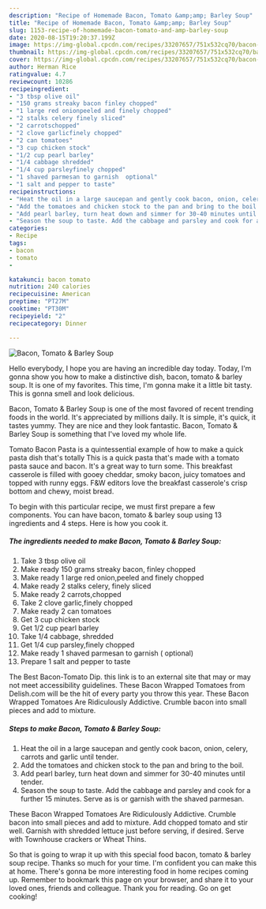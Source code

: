 ```yaml
---
description: "Recipe of Homemade Bacon, Tomato &amp;amp; Barley Soup"
title: "Recipe of Homemade Bacon, Tomato &amp;amp; Barley Soup"
slug: 1153-recipe-of-homemade-bacon-tomato-and-amp-barley-soup
date: 2020-08-15T19:20:37.199Z
image: https://img-global.cpcdn.com/recipes/33207657/751x532cq70/bacon-tomato-barley-soup-recipe-main-photo.jpg
thumbnail: https://img-global.cpcdn.com/recipes/33207657/751x532cq70/bacon-tomato-barley-soup-recipe-main-photo.jpg
cover: https://img-global.cpcdn.com/recipes/33207657/751x532cq70/bacon-tomato-barley-soup-recipe-main-photo.jpg
author: Herman Rice
ratingvalue: 4.7
reviewcount: 10286
recipeingredient:
- "3 tbsp olive oil"
- "150 grams streaky bacon finley chopped"
- "1 large red onionpeeled and finely chopped"
- "2 stalks celery finely sliced"
- "2 carrotschopped"
- "2 clove garlicfinely chopped"
- "2 can tomatoes"
- "3 cup chicken stock"
- "1/2 cup pearl barley"
- "1/4 cabbage shredded"
- "1/4 cup parsleyfinely chopped"
- "1 shaved parmesan to garnish  optional"
- "1 salt and pepper to taste"
recipeinstructions:
- "Heat the oil in a large saucepan and gently cook bacon, onion, celery, carrots and garlic until tender."
- "Add the tomatoes and chicken stock to the pan and bring to the boil."
- "Add pearl barley, turn heat down and simmer for 30-40 minutes until tender."
- "Season the soup to taste. Add the cabbage and parsley and cook for a further 15 minutes. Serve as is or garnish with the shaved parmesan."
categories:
- Recipe
tags:
- bacon
- tomato
- 

katakunci: bacon tomato  
nutrition: 240 calories
recipecuisine: American
preptime: "PT27M"
cooktime: "PT30M"
recipeyield: "2"
recipecategory: Dinner

---
```



![Bacon, Tomato &amp; Barley Soup](https://img-global.cpcdn.com/recipes/33207657/751x532cq70/bacon-tomato-barley-soup-recipe-main-photo.jpg)

Hello everybody, I hope you are having an incredible day today. Today, I'm gonna show you how to make a distinctive dish, bacon, tomato &amp; barley soup. It is one of my favorites. This time, I'm gonna make it a little bit tasty. This is gonna smell and look delicious.

Bacon, Tomato &amp; Barley Soup is one of the most favored of recent trending foods in the world. It's appreciated by millions daily. It is simple, it's quick, it tastes yummy. They are nice and they look fantastic. Bacon, Tomato &amp; Barley Soup is something that I've loved my whole life.

Tomato Bacon Pasta is a quintessential example of how to make a quick pasta dish that&#39;s totally This is a quick pasta that&#39;s made with a tomato pasta sauce and bacon. It&#39;s a great way to turn some. This breakfast casserole is filled with gooey cheddar, smoky bacon, juicy tomatoes and topped with runny eggs. F&amp;W editors love the breakfast casserole&#39;s crisp bottom and chewy, moist bread.


To begin with this particular recipe, we must first prepare a few components. You can have bacon, tomato &amp; barley soup using 13 ingredients and 4 steps. Here is how you cook it.

<!--inarticleads1-->

##### The ingredients needed to make Bacon, Tomato &amp; Barley Soup:

1. Take 3 tbsp olive oil
1. Make ready 150 grams streaky bacon, finley chopped
1. Make ready 1 large red onion,peeled and finely chopped
1. Make ready 2 stalks celery, finely sliced
1. Make ready 2 carrots,chopped
1. Take 2 clove garlic,finely chopped
1. Make ready 2 can tomatoes
1. Get 3 cup chicken stock
1. Get 1/2 cup pearl barley
1. Take 1/4 cabbage, shredded
1. Get 1/4 cup parsley,finely chopped
1. Make ready 1 shaved parmesan to garnish ( optional)
1. Prepare 1 salt and pepper to taste


The Best Bacon-Tomato Dip. this link is to an external site that may or may not meet accessibility guidelines. These Bacon Wrapped Tomatoes from Delish.com will be the hit of every party you throw this year. These Bacon Wrapped Tomatoes Are Ridiculously Addictive. Crumble bacon into small pieces and add to mixture. 

<!--inarticleads2-->

##### Steps to make Bacon, Tomato &amp; Barley Soup:

1. Heat the oil in a large saucepan and gently cook bacon, onion, celery, carrots and garlic until tender.
1. Add the tomatoes and chicken stock to the pan and bring to the boil.
1. Add pearl barley, turn heat down and simmer for 30-40 minutes until tender.
1. Season the soup to taste. Add the cabbage and parsley and cook for a further 15 minutes. Serve as is or garnish with the shaved parmesan.


These Bacon Wrapped Tomatoes Are Ridiculously Addictive. Crumble bacon into small pieces and add to mixture. Add chopped tomato and stir well. Garnish with shredded lettuce just before serving, if desired. Serve with Townhouse crackers or Wheat Thins. 

So that is going to wrap it up with this special food bacon, tomato &amp; barley soup recipe. Thanks so much for your time. I'm confident you can make this at home. There's gonna be more interesting food in home recipes coming up. Remember to bookmark this page on your browser, and share it to your loved ones, friends and colleague. Thank you for reading. Go on get cooking!
